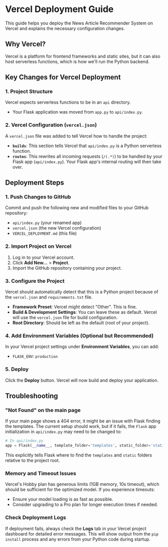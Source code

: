# Vercel Deployment Guide

This guide helps you deploy the News Article Recommender System on Vercel and explains the necessary configuration changes.

## Why Vercel?

Vercel is a platform for frontend frameworks and static sites, but it can also host serverless functions, which is how we'll run the Python backend.

## Key Changes for Vercel Deployment

### 1. Project Structure
Vercel expects serverless functions to be in an `api` directory.
- Your Flask application was moved from `app.py` to `api/index.py`.

### 2. Vercel Configuration (`vercel.json`)
A `vercel.json` file was added to tell Vercel how to handle the project:
- **`builds`**: This section tells Vercel that `api/index.py` is a Python serverless function.
- **`routes`**: This rewrites all incoming requests (`/(.*)`) to be handled by your Flask app (`api/index.py`). Your Flask app's internal routing will then take over.

## Deployment Steps

### 1. Push Changes to GitHub
Commit and push the following new and modified files to your GitHub repository:
- `api/index.py` (your renamed app)
- `vercel.json` (the new Vercel configuration)
- `VERCEL_DEPLOYMENT.md` (this file)

### 2. Import Project on Vercel
1.  Log in to your Vercel account.
2.  Click **Add New...** > **Project**.
3.  Import the GitHub repository containing your project.

### 3. Configure the Project
Vercel should automatically detect that this is a Python project because of the `vercel.json` and `requirements.txt` file.

- **Framework Preset**: Vercel might detect "Other". This is fine.
- **Build & Development Settings**: You can leave these as default. Vercel will use the `vercel.json` file for build configuration.
- **Root Directory**: Should be left as the default (root of your project).

### 4. Add Environment Variables (Optional but Recommended)
In your Vercel project settings under **Environment Variables**, you can add:
- `FLASK_ENV`: `production`

### 5. Deploy
Click the **Deploy** button. Vercel will now build and deploy your application.

## Troubleshooting

### "Not Found" on the main page
If your main page shows a 404 error, it might be an issue with Flask finding the templates. The current setup should work, but if it fails, the `Flask` app initialization in `api/index.py` may need to be changed to:
```python
# In api/index.py
app = Flask(__name__, template_folder='templates', static_folder='static')
```
This explicitly tells Flask where to find the `templates` and `static` folders relative to the project root.

### Memory and Timeout Issues
Vercel's Hobby plan has generous limits (1GB memory, 10s timeout), which should be sufficient for the optimized model. If you experience timeouts:
-  Ensure your model loading is as fast as possible.
-  Consider upgrading to a Pro plan for longer execution times if needed.

### Check Deployment Logs
If deployment fails, always check the **Logs** tab in your Vercel project dashboard for detailed error messages. This will show output from the `pip install` process and any errors from your Python code during startup. 